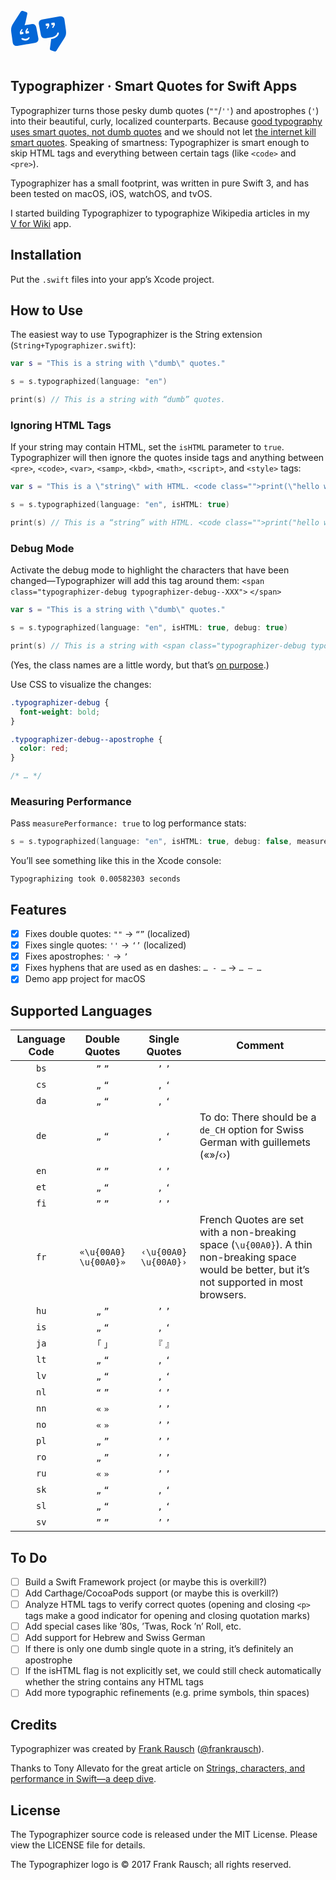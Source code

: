 <svg xmlns="http://www.w3.org/2000/svg" width="90" height="90" viewBox="0 0 90 90" alt="Typographizer"><path fill="#0366D6" fill-rule="evenodd" d="M12.56 66.792l26.324-4.569c4.472-.776 6.437-3.616 5.631-7.834l-3.177-16.64c-.847-4.435-3.686-6.354-8.134-5.573l-10.568 1.857-.146-.164c.44-.813 1.186-2.979 1.842-6.04l2.351-10.98c.26-1.658.712-3.154-1.347-3.883l-4.329-1.532c-1.851-.655-3.301-.72-4.574.881L4.885 30.35C.645 36.968.464 39.654 1.587 47.643l1.907 13.563c.635 4.519 3.438 6.563 9.066 5.586zm17.93-12.874c0 1.509-2.717 4.593-6.814 4.593-2.327 0-6.195-1.237-6.195-2.7 0-.668.442-1.322 1.285-1.322 1.089 0 2.583 1.186 5.108 1.186 1.977 0 3.55-.623 4.71-2.047.376-.46.72-.697 1.048-.697.483 0 .859.462.859.987zM68.95 75.566c1.851.655 3.301.72 4.574-.881 4.29-6.774 8.581-13.548 11.518-18.116 4.25-6.611 4.418-9.305 3.297-17.294l-1.904-13.576c-.634-4.52-3.438-6.563-9.067-5.587l-26.324 4.57c-4.471.775-6.436 3.615-5.615 7.83l3.158 16.644c.846 4.436 3.692 6.365 8.126 5.508l7.268-1.23c5.669-.958 9.884-2.729 11.037-7.29.131-.521.613-.716 1.029-.716.638 0 1.3.517 1.3 1.345 0 2.793-3.13 8.077-12.252 9.312l-1.849 13.968c-.232 1.756-.572 2.99 1.375 3.98l4.329 1.533zM58.704 39.625l-.832-.628c-.271-.204-.236-.338-.047-.615l2.138-3.607-2.31.4c-.589.101-.972-.183-1.085-.771l-.334-1.756c-.107-.56.154-.936.747-1.04l3.493-.606c.747-.13 1.12.142 1.204.742l.288 2.058c.113.804.066 1.146-.294 1.746l-2.428 4.046c-.168.212-.33.19-.54.03zm8.987-1.305l-.832-.628c-.271-.204-.236-.338-.047-.615l2.138-3.607-2.309.4c-.59.101-.973-.183-1.085-.771l-.335-1.756c-.107-.56.154-.937.747-1.04l3.494-.606c.747-.13 1.119.142 1.203.742l.289 2.058c.112.803.066 1.146-.294 1.745l-2.428 4.047c-.17.212-.331.189-.54.03zm-40.489.44l.833.628c.27.204.235.338.046.615l-2.137 3.607 2.308-.4c.59-.102.973.182 1.086.771l.335 1.755c.106.56-.154.937-.748 1.04l-3.493.607c-.747.13-1.12-.142-1.203-.742l-.29-2.058c-.112-.804-.065-1.146.295-1.746l2.428-4.046c.169-.212.33-.19.54-.03zm-8.713 1.305l.558.628c.226.254.236.338.047.615l-2.138 3.607 2.31-.4c.589-.101.972.183 1.084.771l.335 1.756c.107.56-.154.936-.747 1.04l-3.494.606c-.746.13-1.119-.142-1.203-.742l-.288-2.058c-.113-.803-.095-1.164.293-1.746l2.702-4.046c.17-.212.366-.227.541-.03z"/></svg>

## Typographizer · Smart Quotes for Swift Apps

Typographizer turns those pesky dumb quotes (`""`/`''`) and apostrophes (`'`) into their beautiful, curly, localized counterparts. Because [good typography uses smart quotes, not dumb quotes](http://smartquotesforsmartpeople.com/) and we should not let [the internet kill smart quotes](https://www.theatlantic.com/technology/archive/2016/12/quotation-mark-wars/511766/). Speaking of smartness: Typographizer is smart enough to skip HTML tags and everything between certain tags (like `<code>` and `<pre>`).

Typographizer has a small footprint, was written in pure Swift 3, and has been tested on macOS, iOS, watchOS, and tvOS.

I started building Typographizer to typographize Wikipedia articles in my [V&nbsp;for&nbsp;Wiki](http://v-for-wiki.com) app.

## Installation

Put the `.swift` files into your app’s Xcode project.

## How to Use

The easiest way to use Typographizer is the String extension (`String+Typographizer.swift`):

```swift
var s = "This is a string with \"dumb\" quotes."

s = s.typographized(language: "en")

print(s) // This is a string with “dumb” quotes.
```

### Ignoring HTML Tags

If your string may contain HTML, set the `isHTML` parameter to `true`. Typographizer will then ignore the quotes inside tags and anything between `<pre>`, `<code>`, `<var>`, `<samp>`, `<kbd>`, `<math>`, `<script>`, and `<style>` tags:

```swift
var s = "This is a \"string\" with HTML. <code class="">print(\"hello world\")</code>"

s = s.typographized(language: "en", isHTML: true)

print(s) // This is a “string” with HTML. <code class="">print("hello world")</code>
```

### Debug Mode

Activate the debug mode to highlight the characters that have been changed—Typographizer will add this tag around them: `<span class="typographizer-debug typographizer-debug--XXX">` `</span>`

```swift
var s = "This is a string with \"dumb\" quotes."

s = s.typographized(language: "en", isHTML: true, debug: true)

print(s) // This is a string with <span class="typographizer-debug typographizer-debug--opening-double">“</span>dumb<span class="typographizer-debug typographizer-debug--closing-double">”</span> quotes.
```

(Yes, the class names are a little wordy, but that’s [on purpose](https://csswizardry.com/2013/01/mindbemding-getting-your-head-round-bem-syntax/).)

Use CSS to visualize the changes:

```css
.typographizer-debug {
  font-weight: bold;
}

.typographizer-debug--apostrophe {
  color: red;
}

/* … */
```

### Measuring Performance

Pass `measurePerformance: true` to log performance stats:

```swift
s = s.typographized(language: "en", isHTML: true, debug: false, measurePerformance: true)
```

You’ll see something like this in the Xcode console:

```
Typographizing took 0.00582303 seconds
```

## Features

- [x] Fixes double quotes: `""` → `“”` (localized)
- [x] Fixes single quotes: `''` → `‘’` (localized)
- [x] Fixes apostrophes: `'` → `’`
- [x] Fixes hyphens that are used as en dashes: `… - …` → `… – …`
- [x] Demo app project for macOS

## Supported Languages

| Language Code | Double Quotes | Single Quotes | Comment |
| :---: | :---: | :---: | --- |
| `bs` | `”` `”` | `’` `’` | |
| `cs` | `„` `“` | `‚` `‘` | |
| `da` | `„` `“` | `‚` `‘` | |
| `de` | `„` `“` | `‚` `‘` | To do: There should be a `de_CH` option for Swiss German with guillemets («»/‹›)|
| `en` | `“` `”` | `‘` `’` | |
| `et` | `„` `“` | `‚` `‘` | |
| `fi` | `”` `”` | `’` `’` | |
| `fr` | `«\u{00A0}` `\u{00A0}»` | `‹\u{00A0}` `\u{00A0}›` | French Quotes are set with a non-breaking space (`\u{00A0}`). A thin non-breaking space would be better, but it’s not supported in most browsers.|
| `hu` | `„` `”` | `’` `’` | |
| `is` | `„` `“` | `‚` `‘` | |
| `ja` | `「` `」` |`『` `』`  | |
| `lt` | `„` `“` | `‚` `‘` | |
| `lv` | `„` `“` | `‚` `‘` | |
| `nl` | `“` `”` | `‘` `’` | |
| `nn` | `«` `»` | `’` `’` | |
| `no` | `«` `»` | `’` `’` | |
| `pl` | `„` `”` | `’` `’` | |
| `ro` | `„` `”` | `’` `’` | |
| `ru` | `«` `»` | `’` `’` | |
| `sk` | `„` `“` | `‚` `‘` | |
| `sl` | `„` `“` | `‚` `‘` | |
| `sv` | `”` `”` | `’` `’` | |


## To Do

- [ ] Build a Swift Framework project (or maybe this is overkill?)
- [ ] Add Carthage/CocoaPods support (or maybe this is overkill?)
- [ ] Analyze HTML tags to verify correct quotes (opening and closing `<p>` tags make a good indicator for opening and closing quotation marks)
- [ ] Add special cases like ’80s, ’Twas, Rock ’n’ Roll, etc.
- [ ] Add support for Hebrew and Swiss German
- [ ] If there is only one dumb single quote in a string, it’s definitely an apostrophe
- [ ] If the isHTML flag is not explicitly set, we could still check automatically whether the string contains any HTML tags
- [ ] Add more typographic refinements (e.g. prime symbols, thin spaces)

## Credits

Typographizer was created by [Frank Rausch](http://frankrausch.com) ([@frankrausch](https://twitter.com/frankrausch)).

Thanks to Tony Allevato for the great article on [Strings, characters, and performance in Swift—a deep dive](https://medium.com/@tonyallevato/strings-characters-and-performance-in-swift-a-deep-dive-b7b5bde58d53).

## License
The Typographizer source code is released under the MIT License. Please view the LICENSE file for details.

The Typographizer logo is © 2017 Frank Rausch; all rights reserved.
